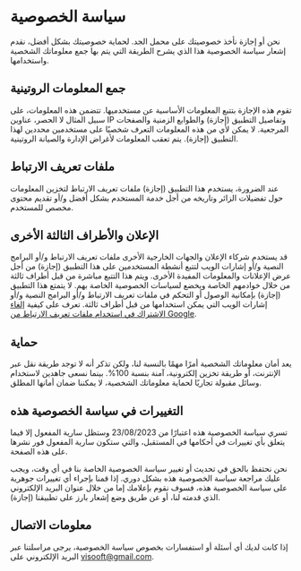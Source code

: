 # سياسة الخصوصية

نحن أو إجازة نأخذ خصوصيتك على محمل الجد. لحماية خصوصيتك بشكل أفضل، نقدم إشعار سياسة الخصوصية هذا الذي يشرح الطريقة التي يتم بها جمع معلوماتك الشخصية واستخدامها.


## جمع المعلومات الروتينية

تقوم هذه الإجازة بتتبع المعلومات الأساسية عن مستخدميها. تتضمن هذه المعلومات، على سبيل المثال لا الحصر، عناوين IP وتفاصيل التطبيق (إجازة) والطوابع الزمنية والصفحات المرجعية. لا يمكن لأي من هذه المعلومات التعرف شخصيًا على مستخدمين محددين لهذا التطبيق (إجازة). يتم تعقب المعلومات لأغراض الإدارة والصيانة الروتينية.


## ملفات تعريف الارتباط

عند الضرورة، يستخدم هذا التطبيق (إجازة) ملفات تعريف الارتباط لتخزين المعلومات حول تفضيلات الزائر وتاريخه من أجل خدمة المستخدم بشكل أفضل و/أو تقديم محتوى مخصص للمستخدم.


## الإعلان والأطراف الثالثة الأخرى

قد يستخدم شركاء الإعلان والجهات الخارجية الأخرى ملفات تعريف الارتباط و/أو البرامج النصية و/أو إشارات الويب لتتبع أنشطة المستخدمين على هذا التطبيق (إجازة) من أجل عرض الإعلانات والمعلومات المفيدة الأخرى. ويتم هذا التتبع مباشرة من قبل أطراف ثالثة من خلال خوادمهم الخاصة ويخضع لسياسات الخصوصية الخاصة بهم. لا يتمتع هذا التطبيق (إجازة) بإمكانية الوصول أو التحكم في ملفات تعريف الارتباط و/أو البرامج النصية و/أو إشارات الويب التي يمكن استخدامها من قبل أطراف ثالثة. تعرف على كيفية [إلغاء الاشتراك في استخدام ملفات تعريف الارتباط من Google](http://www.google.com/privacy_ads.html).

## حماية

يعد أمان معلوماتك الشخصية أمرًا مهمًا بالنسبة لنا، ولكن تذكر أنه لا توجد طريقة نقل عبر الإنترنت، أو طريقة تخزين إلكترونية، آمنة بنسبة 100%. بينما نسعى جاهدين لاستخدام وسائل مقبولة تجاريًا لحماية معلوماتك الشخصية، لا يمكننا ضمان أمانها المطلق.


## التغييرات في سياسة الخصوصية هذه

تسري سياسة الخصوصية هذه اعتبارًا من 23/08/2023 وستظل سارية المفعول إلا فيما يتعلق بأي تغييرات في أحكامها في المستقبل، والتي ستكون سارية المفعول فور نشرها على هذه الصفحة.

نحن نحتفظ بالحق في تحديث أو تغيير سياسة الخصوصية الخاصة بنا في أي وقت، ويجب عليك مراجعة سياسة الخصوصية هذه بشكل دوري. إذا قمنا بإجراء أي تغييرات جوهرية على سياسة الخصوصية هذه، فسوف نقوم بإعلامك إما من خلال عنوان البريد الإلكتروني الذي قدمته لنا، أو عن طريق وضع إشعار بارز على تطبيقنا (إجازة).


## معلومات الاتصال

إذا كانت لديك أي أسئلة أو استفسارات بخصوص سياسة الخصوصية، يرجى مراسلتنا عبر البريد الإلكتروني على visooft@gmail.com.
